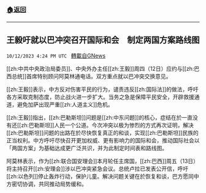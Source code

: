 ###  [:house:返回](README.md)
---


## 王毅吁就以巴冲突召开国际和会　制定两国方案路线图
`10/12/2023 4:24 PM UTC ` [轉載自GNews](https://gnews.org/articles/1825140)

[[zh:中共中央政治局委员]]、中央外办主任[[zh:王毅]]周四（12日）应约与[[zh:巴西总统]]首席特别顾问阿莫林通电话。双方重点就以巴冲突交换意见。

[[zh:王毅]]表示，中方反对伤害平民的行为，谴责违反[[zh:国际法]]的做法，呼吁各方采取克制态度，防止战火进一步扩大。当务之急是保障平民安全，开辟救援通道，避免加萨出现严重[[zh:人道主义]]危机。

[[zh:王毅]]指出，[[zh:巴勒斯坦]]问题是[[zh:中东问题]]的核心，症结在於一直没有还[[zh:巴勒斯坦]]人民一个公道。今次冲突以极为惨烈的方式再次证明，解决[[zh:巴勒斯坦]]问题的出路在於尽快恢复真正的和谈，实现[[zh:巴勒斯坦]]民族的正当权利。中方呼吁尽快召开更加权威、更有影响力的国际和会，推动国际社会以「两国方案」为基础达成更广泛共识，并为此制定时间表和路线图。

阿莫林表示，作为[[zh:联合国安理会]]本月轮任主席国，[[zh:巴西]]周五（13日）将主持召开[[zh:安理会]]涉以巴冲突紧急会议。总统卢拉已发表公开信，呼吁[[zh:以色列]]停止轰炸行动，保护儿童。解决问题关键在於恢复和谈，巴方愿同中方密切协调，共同推动局势缓和。
